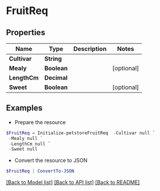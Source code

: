 # FruitReq
## Properties

Name | Type | Description | Notes
------------ | ------------- | ------------- | -------------
**Cultivar** | **String** |  | 
**Mealy** | **Boolean** |  | [optional] 
**LengthCm** | **Decimal** |  | 
**Sweet** | **Boolean** |  | [optional] 

## Examples

- Prepare the resource
```powershell
$FruitReq = Initialize-petstoreFruitReq  -Cultivar null `
 -Mealy null `
 -LengthCm null `
 -Sweet null
```

- Convert the resource to JSON
```powershell
$FruitReq | ConvertTo-JSON
```

[[Back to Model list]](../README.md#documentation-for-models) [[Back to API list]](../README.md#documentation-for-api-endpoints) [[Back to README]](../README.md)

